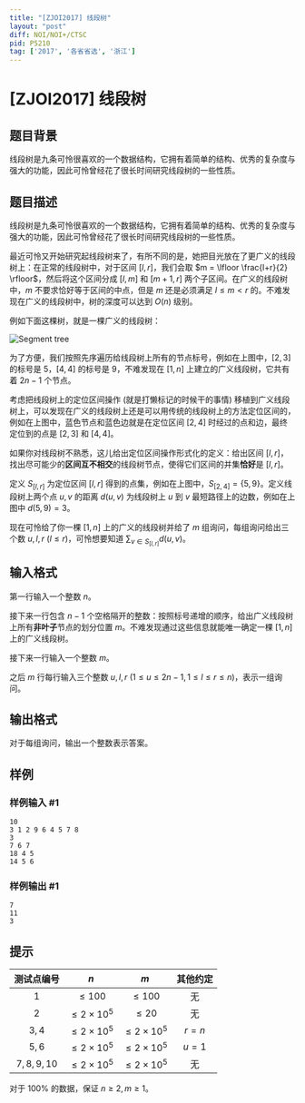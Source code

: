 ```yaml
---
title: "[ZJOI2017] 线段树"
layout: "post"
diff: NOI/NOI+/CTSC
pid: P5210
tag: ['2017', '各省省选', '浙江']
---
```

# [ZJOI2017] 线段树
## 题目背景

线段树是九条可怜很喜欢的一个数据结构，它拥有着简单的结构、优秀的复杂度与强大的功能，因此可怜曾经花了很长时间研究线段树的一些性质。

## 题目描述

线段树是九条可怜很喜欢的一个数据结构，它拥有着简单的结构、优秀的复杂度与强大的功能，因此可怜曾经花了很长时间研究线段树的一些性质。

最近可怜又开始研究起线段树来了，有所不同的是，她把目光放在了更广义的线段树上：在正常的线段树中，对于区间 $[l, r]$，我们会取 $m = \lfloor \frac{l+r}{2} \rfloor$，然后将这个区间分成 $[l, m]$ 和 $[m + 1, r]$ 两个子区间。在广义的线段树中，$m$ 不要求恰好等于区间的中点，但是 $m$ 还是必须满足 $l \le m < r$ 的。不难发现在广义的线段树中，树的深度可以达到 $O(n)$ 级别。

例如下面这棵树，就是一棵广义的线段树：

![Segment tree](https://cdn.luogu.com.cn/upload/pic/50896.png)

为了方便，我们按照先序遍历给线段树上所有的节点标号，例如在上图中，$[2, 3]$ 的标号是 $5$，$[4, 4]$ 的标号是 $9$，不难发现在 $[1, n]$ 上建立的广义线段树，它共有着 $2n − 1$ 个节点。

考虑把线段树上的定位区间操作 $($就是打懒标记的时候干的事情$)$ 移植到广义线段树上，可以发现在广义的线段树上还是可以用传统的线段树上的方法定位区间的，例如在上图中，蓝色节点和蓝色边就是在定位区间 $[2, 4]$ 时经过的点和边，最终定位到的点是 $[2, 3]$ 和 $[4, 4]$。

如果你对线段树不熟悉，这儿给出定位区间操作形式化的定义：给出区间 $[l, r]$，找出尽可能少的**区间互不相交**的线段树节点，使得它们区间的并集**恰好**是 $[l, r]$。

定义 $S_{[l,r]}$ 为定位区间 $[l, r]$ 得到的点集，例如在上图中，$S_{[2,4]} = \{5, 9\}$。定义线段树上两个点 $u, v$ 的距离 $d(u, v)$ 为线段树上 $u$ 到 $v$ 最短路径上的边数，例如在上图中 $d(5, 9) = 3$。

现在可怜给了你一棵 $[1, n]$ 上的广义的线段树并给了 $m$ 组询问，每组询问给出三个数 $u, l, r\ (l \le r)$，可怜想要知道 $\sum_{v \in S_{[l, r]}} d(u, v)$。
## 输入格式

第一行输入一个整数 $n$。

接下来一行包含 $n - 1$ 个空格隔开的整数：按照标号递增的顺序，给出广义线段树上所有**非叶子**节点的划分位置 $m$。不难发现通过这些信息就能唯一确定一棵 $[1, n]$ 上的广义线段树。

接下来一行输入一个整数 $m$。

之后 $m$ 行每行输入三个整数 $u, l, r\ (1 \le u \le 2n − 1, 1 \le l \le r \le n)$，表示一组询问。
## 输出格式

对于每组询问，输出一个整数表示答案。

## 样例

### 样例输入 #1
```
10
3 1 2 9 6 4 5 7 8
3
7 6 7
18 4 5
14 5 6

```
### 样例输出 #1
```
7
11
3
```
## 提示

|  测试点编号   |         $n$         |         $m$         | 其他约定  |   
| :------: | :-----------------: | :-----------------: | :---: |   
|    $1$     |      $\le 100$      |      $\le 100$      |   无   |    
|    $2$     | $\le 2 \times 10^5$ |      $\le 20$       |   无   |    
|   $3,4$    | $\le 2 \times 10^5$ | $\le 2 \times 10^5$ | $r=n$ |    
|   $5,6$    | $\le 2 \times 10^5$ | $\le 2 \times 10^5$ | $u=1$ |    
| $7,8,9,10$ | $\le 2 \times 10^5$ | $\le 2 \times 10^5$ |   无   |    

对于 $100\%$ 的数据，保证 $n \ge 2, m \ge 1$。
